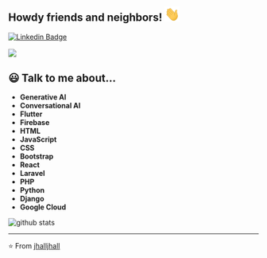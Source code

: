 <h2> Howdy friends and neighbors! <img src="https://raw.githubusercontent.com/ABSphreak/ABSphreak/master/gifs/Hi.gif" width="30px"></h2>

[![Linkedin Badge](https://img.shields.io/badge/-jhalljhall-blue?style=flat-square&logo=Linkedin&logoColor=white&link=https://www.linkedin.com/in/jhalljhall/)](https://www.linkedin.com/in/jhalljhall/) 

<img align='center' src='https://user-images.githubusercontent.com/5713670/87202985-820dcb80-c2b6-11ea-9f56-7ec461c497c3.gif' width='200"'>

## 😃 Talk to me about...

- **Generative AI**
- **Conversational AI**
- **Flutter**
- **Firebase**
- **HTML**
- **JavaScript**
- **CSS**
- **Bootstrap**
- **React**
- **Laravel**
- **PHP**
- **Python**
- **Django**
- **Google Cloud**

![github stats](https://github-readme-stats.vercel.app/api?username=jhalljhall&show_icons=true)

---

⭐️ From [jhalljhall](https://github.com/jhalljhall)
